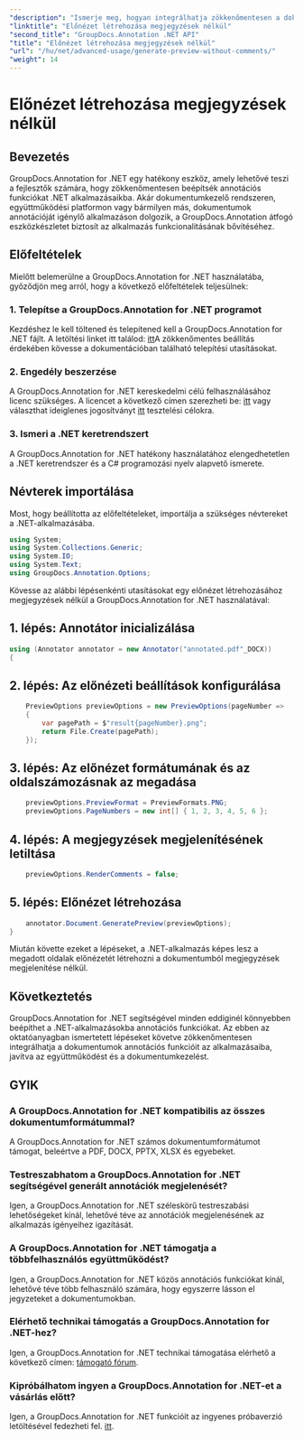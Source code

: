 ```yaml
---
"description": "Ismerje meg, hogyan integrálhatja zökkenőmentesen a dokumentumok annotációs funkcióit .NET alkalmazásaiba a GroupDocs.Annotation for .NET segítségével."
"linktitle": "Előnézet létrehozása megjegyzések nélkül"
"second_title": "GroupDocs.Annotation .NET API"
"title": "Előnézet létrehozása megjegyzések nélkül"
"url": "/hu/net/advanced-usage/generate-preview-without-comments/"
"weight": 14
---
```


# Előnézet létrehozása megjegyzések nélkül

## Bevezetés
GroupDocs.Annotation for .NET egy hatékony eszköz, amely lehetővé teszi a fejlesztők számára, hogy zökkenőmentesen beépítsék annotációs funkciókat .NET alkalmazásaikba. Akár dokumentumkezelő rendszeren, együttműködési platformon vagy bármilyen más, dokumentumok annotációját igénylő alkalmazáson dolgozik, a GroupDocs.Annotation átfogó eszközkészletet biztosít az alkalmazás funkcionalitásának bővítéséhez.
## Előfeltételek
Mielőtt belemerülne a GroupDocs.Annotation for .NET használatába, győződjön meg arról, hogy a következő előfeltételek teljesülnek:
### 1. Telepítse a GroupDocs.Annotation for .NET programot
Kezdéshez le kell töltened és telepítened kell a GroupDocs.Annotation for .NET fájlt. A letöltési linket itt találod: [itt](https://releases.groupdocs.com/annotation/net/)A zökkenőmentes beállítás érdekében kövesse a dokumentációban található telepítési utasításokat.
### 2. Engedély beszerzése
A GroupDocs.Annotation for .NET kereskedelmi célú felhasználásához licenc szükséges. A licencet a következő címen szerezheti be: [itt](https://purchase.groupdocs.com/buy) vagy választhat ideiglenes jogosítványt [itt](https://purchase.groupdocs.com/temporary-license/) tesztelési célokra.
### 3. Ismeri a .NET keretrendszert
A GroupDocs.Annotation for .NET hatékony használatához elengedhetetlen a .NET keretrendszer és a C# programozási nyelv alapvető ismerete.

## Névterek importálása
Most, hogy beállította az előfeltételeket, importálja a szükséges névtereket a .NET-alkalmazásába.

```csharp
using System;
using System.Collections.Generic;
using System.IO;
using System.Text;
using GroupDocs.Annotation.Options;
```

Kövesse az alábbi lépésenkénti utasításokat egy előnézet létrehozásához megjegyzések nélkül a GroupDocs.Annotation for .NET használatával:
## 1. lépés: Annotátor inicializálása
```csharp
using (Annotator annotator = new Annotator("annotated.pdf"_DOCX))
{
```
## 2. lépés: Az előnézeti beállítások konfigurálása
```csharp
    PreviewOptions previewOptions = new PreviewOptions(pageNumber =>
    {
        var pagePath = $"result{pageNumber}.png";
        return File.Create(pagePath);
    });
```
## 3. lépés: Az előnézet formátumának és az oldalszámozásnak az megadása
```csharp
    previewOptions.PreviewFormat = PreviewFormats.PNG;
    previewOptions.PageNumbers = new int[] { 1, 2, 3, 4, 5, 6 };
```
## 4. lépés: A megjegyzések megjelenítésének letiltása
```csharp
    previewOptions.RenderComments = false;
```
## 5. lépés: Előnézet létrehozása
```csharp
    annotator.Document.GeneratePreview(previewOptions);
}
```
Miután követte ezeket a lépéseket, a .NET-alkalmazás képes lesz a megadott oldalak előnézetét létrehozni a dokumentumból megjegyzések megjelenítése nélkül.

## Következtetés
GroupDocs.Annotation for .NET segítségével minden eddiginél könnyebben beépíthet a .NET-alkalmazásokba annotációs funkciókat. Az ebben az oktatóanyagban ismertetett lépéseket követve zökkenőmentesen integrálhatja a dokumentumok annotációs funkcióit az alkalmazásaiba, javítva az együttműködést és a dokumentumkezelést.
## GYIK
### A GroupDocs.Annotation for .NET kompatibilis az összes dokumentumformátummal?
A GroupDocs.Annotation for .NET számos dokumentumformátumot támogat, beleértve a PDF, DOCX, PPTX, XLSX és egyebeket.
### Testreszabhatom a GroupDocs.Annotation for .NET segítségével generált annotációk megjelenését?
Igen, a GroupDocs.Annotation for .NET széleskörű testreszabási lehetőségeket kínál, lehetővé téve az annotációk megjelenésének az alkalmazás igényeihez igazítását.
### A GroupDocs.Annotation for .NET támogatja a többfelhasználós együttműködést?
Igen, a GroupDocs.Annotation for .NET közös annotációs funkciókat kínál, lehetővé téve több felhasználó számára, hogy egyszerre lásson el jegyzeteket a dokumentumokban.
### Elérhető technikai támogatás a GroupDocs.Annotation for .NET-hez?
Igen, a GroupDocs.Annotation for .NET technikai támogatása elérhető a következő címen: [támogató fórum](https://forum.groupdocs.com/c/annotation/10).
### Kipróbálhatom ingyen a GroupDocs.Annotation for .NET-et a vásárlás előtt?
Igen, a GroupDocs.Annotation for .NET funkcióit az ingyenes próbaverzió letöltésével fedezheti fel. [itt](https://releases.groupdocs.com/).